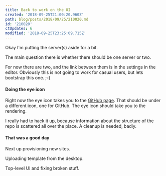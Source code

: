 ```yaml
---
title: Back to work on the UI
created: '2018-09-25T21:00:20.960Z'
path: blog/posts/2018/09/25/210020.md
id: '210020'
ctUpdates: 6
modified: '2018-09-25T23:25:09.715Z'
---
```

Okay I'm putting the server(s) aside for a bit.

The main question there is whether there should be one server or two.

For now there are two, and the link between them is in the settings in the editor. Obviously this is not going to work for casual users, but lets bootstrap this one. ;-)

#### Doing the eye icon

Right now the eye icon takes you to the [GitHub page](https://github.com/scripting/myEnglishBlog/blob/master/blog/posts/2018/09/25/210020.md). That should be under a different icon, one for GitHub. The eye icon should take you to the rendering.

I really had to hack it up, because information about the structure of the repo is scattered all over the place. A cleanup is needed, badly.

#### That was a good day

Next up provisioning new sites.

Uploading template from the desktop.

Top-level UI and fixing broken stuff.